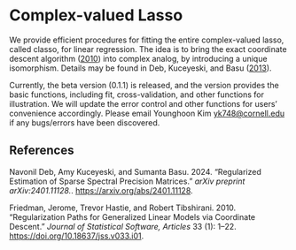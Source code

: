 
# Complex-valued Lasso

We provide efficient procedures for fitting the entire complex-valued
lasso, called classo, for linear regression. The idea is to bring the
exact coordinate descent algorithm ([2010](#ref-glmnet)) into complex
analog, by introducing a unique isomorphism. Details may be found in
Deb, Kuceyeski, and Basu ([2013](#ref-classo)).

Currently, the beta version (0.1.1) is released, and the version
provides the basic functions, including fit, cross-validation, and other
functions for illustration. We will update the error control and other
functions for users’ convenience accordingly. Please email Younghoon Kim
<yk748@cornell.edu> if any bugs/errors have been discovered.

## References

<div id="refs" class="references">

<div id="ref-classo">

Navonil Deb, Amy Kuceyeski, and Sumanta Basu. 2024. “Regularized
Estimation of Sparse Spectral Precision Matrices.” *arXiv preprint
arXiv:2401.11128.*. <https://arxiv.org/abs/2401.11128>.

</div>

<div id="refs" class="references">

<div id="ref-glmnet">

Friedman, Jerome, Trevor Hastie, and Robert Tibshirani. 2010.
“Regularization Paths for Generalized Linear Models via Coordinate
Descent.” *Journal of Statistical Software, Articles* 33 (1): 1–22.
<https://doi.org/10.18637/jss.v033.i01>.

</div>

</div>

</div>
